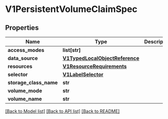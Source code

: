# V1PersistentVolumeClaimSpec

## Properties
Name | Type | Description | Notes
------------ | ------------- | ------------- | -------------
**access_modes** | **list[str]** |  | [optional] 
**data_source** | [**V1TypedLocalObjectReference**](V1TypedLocalObjectReference.md) |  | [optional] 
**resources** | [**V1ResourceRequirements**](V1ResourceRequirements.md) |  | [optional] 
**selector** | [**V1LabelSelector**](V1LabelSelector.md) |  | [optional] 
**storage_class_name** | **str** |  | [optional] 
**volume_mode** | **str** |  | [optional] 
**volume_name** | **str** |  | [optional] 

[[Back to Model list]](../README.md#documentation-for-models) [[Back to API list]](../README.md#documentation-for-api-endpoints) [[Back to README]](../README.md)


